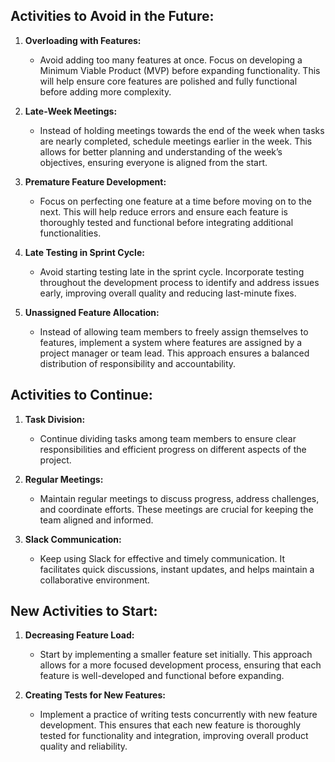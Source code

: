## Activities to Avoid in the Future:

1. **Overloading with Features:**
   - Avoid adding too many features at once. Focus on developing a Minimum Viable Product (MVP) before expanding functionality. This will help ensure core features are polished and fully functional before adding more complexity.

2. **Late-Week Meetings:**
   - Instead of holding meetings towards the end of the week when tasks are nearly completed, schedule meetings earlier in the week. This allows for better planning and understanding of the week’s objectives, ensuring everyone is aligned from the start.

3. **Premature Feature Development:**
   - Focus on perfecting one feature at a time before moving on to the next. This will help reduce errors and ensure each feature is thoroughly tested and functional before integrating additional functionalities.

4. **Late Testing in Sprint Cycle:**
   - Avoid starting testing late in the sprint cycle. Incorporate testing throughout the development process to identify and address issues early, improving overall quality and reducing last-minute fixes.

5. **Unassigned Feature Allocation:**
   - Instead of allowing team members to freely assign themselves to features, implement a system where features are assigned by a project manager or team lead. This approach ensures a balanced distribution of responsibility and accountability.

## Activities to Continue:

1. **Task Division:**
   - Continue dividing tasks among team members to ensure clear responsibilities and efficient progress on different aspects of the project.

2. **Regular Meetings:**
   - Maintain regular meetings to discuss progress, address challenges, and coordinate efforts. These meetings are crucial for keeping the team aligned and informed.

3. **Slack Communication:**
   - Keep using Slack for effective and timely communication. It facilitates quick discussions, instant updates, and helps maintain a collaborative environment.

## New Activities to Start:

1. **Decreasing Feature Load:**
   - Start by implementing a smaller feature set initially. This approach allows for a more focused development process, ensuring that each feature is well-developed and functional before expanding.

2. **Creating Tests for New Features:**
   - Implement a practice of writing tests concurrently with new feature development. This ensures that each new feature is thoroughly tested for functionality and integration, improving overall product quality and reliability.
